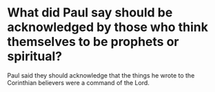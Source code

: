 # What did Paul say should be acknowledged by those who think themselves to be prophets or spiritual?

Paul said they should acknowledge that the things he wrote to the Corinthian believers were a command of the Lord.
